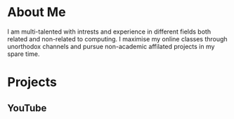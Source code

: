 # About Me

I am multi-talented with intrests and experience in different fields both related and non-related to computing. I maximise my online classes through unorthodox channels and pursue non-academic affilated projects in my spare time. 

# Projects 

## YouTube 

